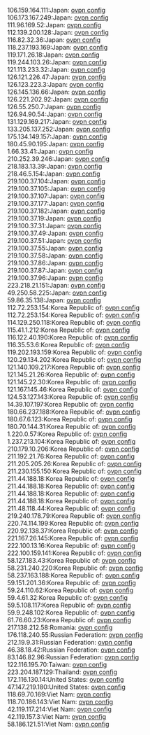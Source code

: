 106.159.164.111:Japan: [ovpn config](vpn/106_159_164_111.ovpn)  
106.173.167.249:Japan: [ovpn config](vpn/106_173_167_249.ovpn)  
111.96.169.52:Japan: [ovpn config](vpn/111_96_169_52.ovpn)  
112.139.200.128:Japan: [ovpn config](vpn/112_139_200_128.ovpn)  
116.82.32.36:Japan: [ovpn config](vpn/116_82_32_36.ovpn)  
118.237.193.169:Japan: [ovpn config](vpn/118_237_193_169.ovpn)  
119.171.26.18:Japan: [ovpn config](vpn/119_171_26_18.ovpn)  
119.244.103.26:Japan: [ovpn config](vpn/119_244_103_26.ovpn)  
121.113.233.32:Japan: [ovpn config](vpn/121_113_233_32.ovpn)  
126.121.226.47:Japan: [ovpn config](vpn/126_121_226_47.ovpn)  
126.123.223.3:Japan: [ovpn config](vpn/126_123_223_3.ovpn)  
126.145.136.66:Japan: [ovpn config](vpn/126_145_136_66.ovpn)  
126.221.202.92:Japan: [ovpn config](vpn/126_221_202_92.ovpn)  
126.55.250.7:Japan: [ovpn config](vpn/126_55_250_7.ovpn)  
126.94.90.54:Japan: [ovpn config](vpn/126_94_90_54.ovpn)  
131.129.169.217:Japan: [ovpn config](vpn/131_129_169_217.ovpn)  
133.205.137.252:Japan: [ovpn config](vpn/133_205_137_252.ovpn)  
175.134.149.157:Japan: [ovpn config](vpn/175_134_149_157.ovpn)  
180.45.90.195:Japan: [ovpn config](vpn/180_45_90_195.ovpn)  
1.66.33.41:Japan: [ovpn config](vpn/1_66_33_41.ovpn)  
210.252.39.246:Japan: [ovpn config](vpn/210_252_39_246.ovpn)  
218.183.13.39:Japan: [ovpn config](vpn/218_183_13_39.ovpn)  
218.46.5.154:Japan: [ovpn config](vpn/218_46_5_154.ovpn)  
219.100.37.104:Japan: [ovpn config](vpn/219_100_37_104.ovpn)  
219.100.37.105:Japan: [ovpn config](vpn/219_100_37_105.ovpn)  
219.100.37.107:Japan: [ovpn config](vpn/219_100_37_107.ovpn)  
219.100.37.177:Japan: [ovpn config](vpn/219_100_37_177.ovpn)  
219.100.37.182:Japan: [ovpn config](vpn/219_100_37_182.ovpn)  
219.100.37.19:Japan: [ovpn config](vpn/219_100_37_19.ovpn)  
219.100.37.31:Japan: [ovpn config](vpn/219_100_37_31.ovpn)  
219.100.37.49:Japan: [ovpn config](vpn/219_100_37_49.ovpn)  
219.100.37.51:Japan: [ovpn config](vpn/219_100_37_51.ovpn)  
219.100.37.55:Japan: [ovpn config](vpn/219_100_37_55.ovpn)  
219.100.37.58:Japan: [ovpn config](vpn/219_100_37_58.ovpn)  
219.100.37.86:Japan: [ovpn config](vpn/219_100_37_86.ovpn)  
219.100.37.87:Japan: [ovpn config](vpn/219_100_37_87.ovpn)  
219.100.37.96:Japan: [ovpn config](vpn/219_100_37_96.ovpn)  
223.218.21.151:Japan: [ovpn config](vpn/223_218_21_151.ovpn)  
49.250.58.225:Japan: [ovpn config](vpn/49_250_58_225.ovpn)  
59.86.35.138:Japan: [ovpn config](vpn/59_86_35_138.ovpn)  
112.72.253.154:Korea Republic of: [ovpn config](vpn/112_72_253_154.ovpn)  
112.72.253.154:Korea Republic of: [ovpn config](vpn/112_72_253_154.ovpn)  
114.129.250.118:Korea Republic of: [ovpn config](vpn/114_129_250_118.ovpn)  
115.41.1.212:Korea Republic of: [ovpn config](vpn/115_41_1_212.ovpn)  
116.122.40.190:Korea Republic of: [ovpn config](vpn/116_122_40_190.ovpn)  
116.35.53.6:Korea Republic of: [ovpn config](vpn/116_35_53_6.ovpn)  
119.202.193.159:Korea Republic of: [ovpn config](vpn/119_202_193_159.ovpn)  
120.29.134.202:Korea Republic of: [ovpn config](vpn/120_29_134_202.ovpn)  
121.140.109.217:Korea Republic of: [ovpn config](vpn/121_140_109_217.ovpn)  
121.145.21.26:Korea Republic of: [ovpn config](vpn/121_145_21_26.ovpn)  
121.145.22.30:Korea Republic of: [ovpn config](vpn/121_145_22_30.ovpn)  
121.167.145.46:Korea Republic of: [ovpn config](vpn/121_167_145_46.ovpn)  
124.53.127.143:Korea Republic of: [ovpn config](vpn/124_53_127_143.ovpn)  
14.39.107.197:Korea Republic of: [ovpn config](vpn/14_39_107_197.ovpn)  
180.66.237.188:Korea Republic of: [ovpn config](vpn/180_66_237_188.ovpn)  
180.67.6.123:Korea Republic of: [ovpn config](vpn/180_67_6_123.ovpn)  
180.70.144.31:Korea Republic of: [ovpn config](vpn/180_70_144_31.ovpn)  
1.220.0.57:Korea Republic of: [ovpn config](vpn/1_220_0_57.ovpn)  
1.237.213.104:Korea Republic of: [ovpn config](vpn/1_237_213_104.ovpn)  
210.179.10.206:Korea Republic of: [ovpn config](vpn/210_179_10_206.ovpn)  
211.192.21.76:Korea Republic of: [ovpn config](vpn/211_192_21_76.ovpn)  
211.205.205.26:Korea Republic of: [ovpn config](vpn/211_205_205_26.ovpn)  
211.230.155.150:Korea Republic of: [ovpn config](vpn/211_230_155_150.ovpn)  
211.44.188.18:Korea Republic of: [ovpn config](vpn/211_44_188_18.ovpn)  
211.44.188.18:Korea Republic of: [ovpn config](vpn/211_44_188_18.ovpn)  
211.44.188.18:Korea Republic of: [ovpn config](vpn/211_44_188_18.ovpn)  
211.44.188.18:Korea Republic of: [ovpn config](vpn/211_44_188_18.ovpn)  
211.48.118.44:Korea Republic of: [ovpn config](vpn/211_48_118_44.ovpn)  
219.240.178.79:Korea Republic of: [ovpn config](vpn/219_240_178_79.ovpn)  
220.74.114.199:Korea Republic of: [ovpn config](vpn/220_74_114_199.ovpn)  
220.92.138.37:Korea Republic of: [ovpn config](vpn/220_92_138_37.ovpn)  
221.167.26.145:Korea Republic of: [ovpn config](vpn/221_167_26_145.ovpn)  
222.100.13.16:Korea Republic of: [ovpn config](vpn/222_100_13_16.ovpn)  
222.100.159.141:Korea Republic of: [ovpn config](vpn/222_100_159_141.ovpn)  
58.127.183.43:Korea Republic of: [ovpn config](vpn/58_127_183_43.ovpn)  
58.231.240.220:Korea Republic of: [ovpn config](vpn/58_231_240_220.ovpn)  
58.237.163.188:Korea Republic of: [ovpn config](vpn/58_237_163_188.ovpn)  
59.151.201.36:Korea Republic of: [ovpn config](vpn/59_151_201_36.ovpn)  
59.24.110.62:Korea Republic of: [ovpn config](vpn/59_24_110_62.ovpn)  
59.4.61.32:Korea Republic of: [ovpn config](vpn/59_4_61_32.ovpn)  
59.5.108.117:Korea Republic of: [ovpn config](vpn/59_5_108_117.ovpn)  
59.9.248.102:Korea Republic of: [ovpn config](vpn/59_9_248_102.ovpn)  
61.76.60.23:Korea Republic of: [ovpn config](vpn/61_76_60_23.ovpn)  
217.138.212.58:Romania: [ovpn config](vpn/217_138_212_58.ovpn)  
176.118.240.55:Russian Federation: [ovpn config](vpn/176_118_240_55.ovpn)  
212.19.9.31:Russian Federation: [ovpn config](vpn/212_19_9_31.ovpn)  
46.38.18.42:Russian Federation: [ovpn config](vpn/46_38_18_42.ovpn)  
83.146.82.96:Russian Federation: [ovpn config](vpn/83_146_82_96.ovpn)  
122.116.195.70:Taiwan: [ovpn config](vpn/122_116_195_70.ovpn)  
223.204.187.129:Thailand: [ovpn config](vpn/223_204_187_129.ovpn)  
172.116.130.14:United States: [ovpn config](vpn/172_116_130_14.ovpn)  
47.147.219.180:United States: [ovpn config](vpn/47_147_219_180.ovpn)  
118.69.70.169:Viet Nam: [ovpn config](vpn/118_69_70_169.ovpn)  
118.70.186.143:Viet Nam: [ovpn config](vpn/118_70_186_143.ovpn)  
42.119.117.214:Viet Nam: [ovpn config](vpn/42_119_117_214.ovpn)  
42.119.157.3:Viet Nam: [ovpn config](vpn/42_119_157_3.ovpn)  
58.186.121.51:Viet Nam: [ovpn config](vpn/58_186_121_51.ovpn)  
